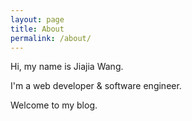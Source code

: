 ```yaml
---
layout: page
title: About
permalink: /about/
---
```


Hi, my name is Jiajia Wang.

I'm a web developer & software engineer.

Welcome to my blog.
